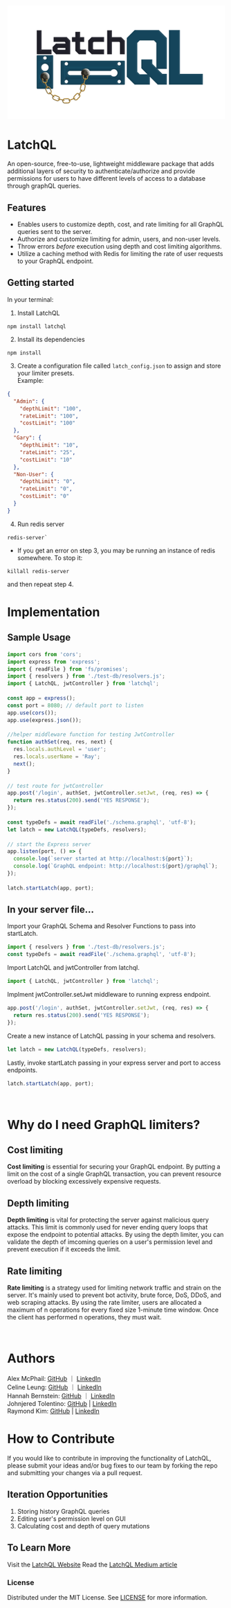 ![Preview](.././PLAYGROUND/client/src/assets/finallogo.png)

# LatchQL

An open-source, free-to-use, lightweight middleware package that adds additional layers of security to authenticate/authorize and provide permissions for users to have different levels of access to a database through graphQL queries.

## Features

- Enables users to customize depth, cost, and rate limiting for all GraphQL queries sent to the server.
- Authorize and customize limiting for admin, users, and non-user levels.
- Throw errors _before_ execution using depth and cost limiting algorithms.
- Utilize a caching method with Redis for limiting the rate of user requests to your GraphQL endpoint.

## Getting started

In your terminal:

1. Install LatchQL

```console
npm install latchql
```

2. Install its dependencies

```console
npm install
```

3. Create a configuration file called `latch_config.json` to assign and store your limiter presets.  
   Example:

```json
{
  "Admin": {
    "depthLimit": "100",
    "rateLimit": "100",
    "costLimit": "100"
  },
  "Gary": {
    "depthLimit": "10",
    "rateLimit": "25",
    "costLimit": "10"
  },
  "Non-User": {
    "depthLimit": "0",
    "rateLimit": "0",
    "costLimit": "0"
  }
}
```

4. Run redis server

```console
redis-server`
```

- If you get an error on step 3, you may be running an instance of redis somewhere. To stop it:

```console
killall redis-server
```

and then repeat step 4.

# Implementation

## Sample Usage

```js
import cors from 'cors';
import express from 'express';
import { readFile } from 'fs/promises';
import { resolvers } from './test-db/resolvers.js';
import { LatchQL, jwtController } from 'latchql';

const app = express();
const port = 8080; // default port to listen
app.use(cors());
app.use(express.json());

//helper middleware function for testing JwtController
function authSet(req, res, next) {
  res.locals.authLevel = 'user';
  res.locals.userName = 'Ray';
  next();
}

// test route for jwtController
app.post('/login', authSet, jwtController.setJwt, (req, res) => {
  return res.status(200).send('YES RESPONSE');
});

const typeDefs = await readFile('./schema.graphql', 'utf-8');
let latch = new LatchQL(typeDefs, resolvers);

// start the Express server
app.listen(port, () => {
  console.log(`server started at http://localhost:${port}`);
  console.log(`GraphQL endpoint: http://localhost:${port}/graphql`);
});

latch.startLatch(app, port);
```

## In your server file...

Import your GraphQL Schema and Resolver Functions to pass into startLatch.

```js
import { resolvers } from './test-db/resolvers.js';
const typeDefs = await readFile('./schema.graphql', 'utf-8');
```

Import LatchQL and jwtController from latchql.

```js
import { LatchQL, jwtController } from 'latchql';
```

Implment jwtController.setJwt middleware to running express endpoint.

```js
app.post('/login', authSet, jwtController.setJwt, (req, res) => {
  return res.status(200).send('YES RESPONSE');
});
```

Create a new instance of LatchQL passing in your schema and resolvers.
```js
let latch = new LatchQL(typeDefs, resolvers);
```

Lastly, invoke startLatch passing in your express server and port to access endpoints. 
```js
latch.startLatch(app, port);
```

<br>

# Why do I need GraphQL limiters?

## Cost limiting

**Cost limiting** is essential for securing your GraphQL endpoint. By putting a limit on the cost of a single GraphQL transaction, you can prevent resource overload by blocking excessively expensive requests.

## Depth limiting

**Depth limiting** is vital for protecting the server against malicious query attacks. This limit is commonly used for never ending query loops that expose the endpoint to potential attacks. By using the depth limiter, you can validate the depth of imcoming queries on a user's permission level and prevent execution if it exceeds the limit.

## Rate limiting

**Rate limiting** is a strategy used for limiting network traffic and strain on the server. It's mainly used to prevent bot activity, brute force, DoS, DDoS, and web scraping attacks. By using the rate limiter, users are allocated a maximum of n operations for every fixed size 1-minute time window. Once the client has performed n operations, they must wait.

<br>

# Authors

Alex McPhail: [GitHub](https://github.com/mcphail-alex) ｜ [LinkedIn](https://www.linkedin.com/in/mcphail-alex/)  
Celine Leung: [GitHub](https://github.com/ccelineleung) ｜ [LinkedIn](https://www.linkedin.com/in/celineleung412/)  
Hannah Bernstein: [GitHub](https://github.com/hbernie) ｜ [LinkedIn](https://www.linkedin.com/in/bernstein-hannah/)  
Johnjered Tolentino: [GitHub](https://github.com/Johnjeredivant) | [LinkedIn](https://www.linkedin.com/in/johnjered-tolentino/)  
Raymond Kim: [GitHub](https://github.com/reykeem) | [LinkedIn](https://www.linkedin.com/in/raymondhkim/)

# How to Contribute

If you would like to contribute in improving the functionality of LatchQL, please submit your ideas and/or bug fixes to our team by forking the repo and submitting your changes via a pull request.

## Iteration Opportunities

1. Storing history GraphQL queries
2. Editing user's permission level on GUI
3. Calculating cost and depth of query mutations

## To Learn More

Visit the [LatchQL Website](https://github.com/reykeem)
Read the [LatchQL Medium article](https://github.com/reykeem)

### License

Distributed under the MIT License. See [LICENSE](https://github.com/oslabs-beta/LatchQL/blob/main/LICENSE.md) for more information.
